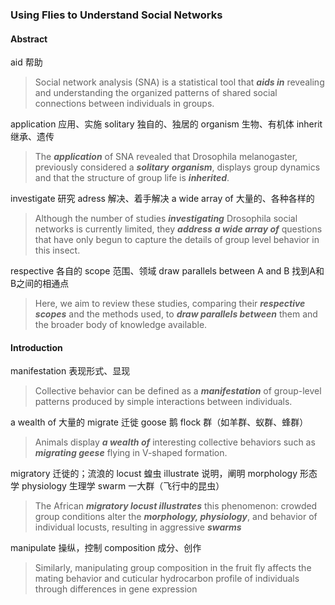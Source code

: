 ### Using Flies to Understand Social Networks

#### Abstract

aid 帮助
> Social network analysis (SNA) is a statistical tool that ***aids in*** revealing and understanding the organized patterns of shared social connections between individuals in groups.

application 应用、实施
solitary 独自的、独居的
organism 生物、有机体
inherit 继承、遗传
> The ***application*** of SNA revealed that Drosophila melanogaster, previously considered a ***solitary*** ***organism***, displays group dynamics and that the structure of group life is ***inherited***.

investigate 研究
adress 解决、着手解决
a wide array of 大量的、各种各样的
> Although the number of studies ***investigating*** Drosophila social networks is currently limited, they ***address*** ***a wide array of*** questions that have only begun to capture the details of group level behavior in this insect.

respective 各自的
scope 范围、领域
draw parallels between A and B 找到A和B之间的相通点
> Here, we aim to review these studies, comparing their ***respective scopes*** and the methods used, to ***draw parallels between*** them and the broader body of knowledge available.

#### Introduction

manifestation 表现形式、显现
> Collective behavior can be defined as a ***manifestation*** of group-level patterns produced by simple interactions between individuals.

a wealth of 大量的
migrate 迁徙
goose 鹅
flock 群（如羊群、蚁群、蜂群）
>Animals display ***a wealth of*** interesting collective behaviors such as ***migrating geese*** flying in V-shaped formation.

migratory 迁徙的；流浪的
locust 蝗虫
illustrate 说明，阐明
morphology 形态学
physiology 生理学
swarm 一大群（飞行中的昆虫）
>The African ***migratory locust illustrates*** this phenomenon: crowded group conditions alter the ***morphology, physiology***, and behavior of individual locusts, resulting in aggressive ***swarms***

manipulate 操纵，控制
composition 成分、创作
>Similarly, manipulating group composition in the fruit fly affects the mating behavior and cuticular hydrocarbon profile of individuals through differences in gene expression